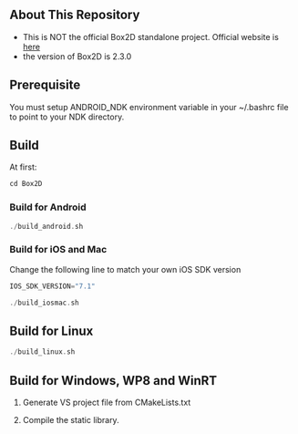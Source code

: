 ## About This Repository
- This is NOT the official Box2D standalone project. Official website
  is [here](http://box2d.org/downloads/)
- the version of Box2D is 2.3.0

## Prerequisite

You must setup ANDROID_NDK environment variable in your ~/.bashrc file to point to your NDK directory.

## Build
At first:

```cpp
cd Box2D
```

### Build for Android
```cpp
./build_android.sh
```

### Build for iOS and Mac
Change the following line to match your own iOS SDK version

```cpp
IOS_SDK_VERSION="7.1"
```

```cpp
./build_iosmac.sh
```


## Build for Linux
```cpp
./build_linux.sh
```

## Build for Windows, WP8 and WinRT
1. Generate VS project file from CMakeLists.txt

2. Compile the static library.

